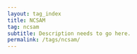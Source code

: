 ```yaml
---
layout: tag_index
title: NCSAM
tag: ncsam
subtitle: Description needs to go here.
permalink: /tags/ncsam/
---
```


